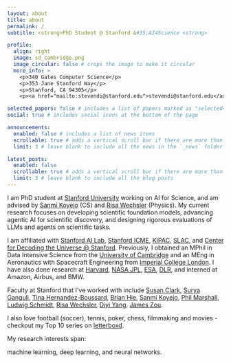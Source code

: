 ```yaml
---
layout: about
title: about
permalink: /
subtitle: <strong>PhD Student @ Stanford &#35;AI4Science <strong> 

profile:
  align: right
  image: sd_cambridge.png
  image_circular: false # crops the image to make it circular
  more_info: >
    <p>340 Gates Computer Science</p>
    <p>353 Jane Stanford Way</p>
    <p>Stanford, CA 94305</p>
    <p><a href="mailto:stevendi@stanford.edu">stevendi@stanford.edu</a></p>

selected_papers: false # includes a list of papers marked as "selected={true}"
social: true # includes social icons at the bottom of the page

announcements:
  enabled: false # includes a list of news items
  scrollable: true # adds a vertical scroll bar if there are more than 3 news items
  limit: 3 # leave blank to include all the news in the `_news` folder

latest_posts:
  enabled: false
  scrollable: true # adds a vertical scroll bar if there are more than 3 new posts items
  limit: 3 # leave blank to include all the blog posts
---
```


I am PhD student at [Stanford University](https://www.stanford.edu/) working on AI for Science, and am advised by [Sanmi Koyejo](https://cs.stanford.edu/~sanmi/) (CS) and [Risa Wechsler](https://www.risawechsler.com/) (Physics). My current research focuses on developing scientific foundation models, advancing agentic AI for scientific discovery, and designing rigorous evaluations of LLMs and agents on scientific tasks.

I am affiliated with [Stanford AI Lab](https://ai.stanford.edu/), [Stanford ICME](https://icme.stanford.edu/), [KIPAC](https://kipac.stanford.edu/), [SLAC](https://www6.slac.stanford.edu/), and [Center for Decoding the Universe @ Stanford](https://datascience.stanford.edu/kipacsds-center-decoding-universe). Previously, I obtained an MPhil in Data Intensive Science from the [University of Cambridge](https://kipac.stanford.edu/) and an MEng in Aeronautics with Spacecraft Engineering from [Imperial College London](https://www.imperial.ac.uk/). I have also done research at [Harvard](https://www.harvard.edu/), [NASA JPL](https://www.jpl.nasa.gov/), [ESA](https://www.esa.int/), [DLR](https://www.dlr.de/en), and interned at Amazon, Airbus, and BMW.

Faculty at Stanford that I've worked with include [Susan Clark](https://clarkgroup.stanford.edu/index.html#me), [Surya Ganguli](https://ganguli-gang.stanford.edu/surya.html), [Tina Hernandez-Boussard](https://med.stanford.edu/profiles/tina-hernandez-boussard), [Brian Hie](https://brianhie.com/), [Sanmi Koyejo](https://cs.stanford.edu/~sanmi/), [Phil Marshall](https://kipac.stanford.edu/people/phil-marshall), [Ludwig Schmidt](https://people.csail.mit.edu/ludwigs/), [Risa Wechsler](https://www.risawechsler.com/who.html), [Diyi Yang](https://cs.stanford.edu/~diyiy/), [James Zou](https://www.james-zou.com/).

I also love football (soccer), tennis, poker, chess, filmmaking and movies - checkout my Top 10 series on [letterboxd](https://letterboxd.com/stevendi/lists/). 

My research interests span:

<span class="research-interest" data-keyword="machine learning">machine learning</span>, <span class="research-interest" data-keyword="deep learning">deep learning</span>, and <span class="research-interest" data-keyword="neural networks">neural networks</span>.










<!-- 
Put your address / P.O. box / other info right below your picture. You can also disable any of these elements by editing `profile` property of the YAML header of your `_pages/about.md`. Edit `_bibliography/papers.bib` and Jekyll will render your [publications page](/al-folio/publications/) automatically.

Link to your social media connections, too. This theme is set up to use [Font Awesome icons](https://fontawesome.com/) and [Academicons](https://jpswalsh.github.io/academicons/), like the ones below. Add your Facebook, Twitter, LinkedIn, Google Scholar, or just disable all of them. -->
